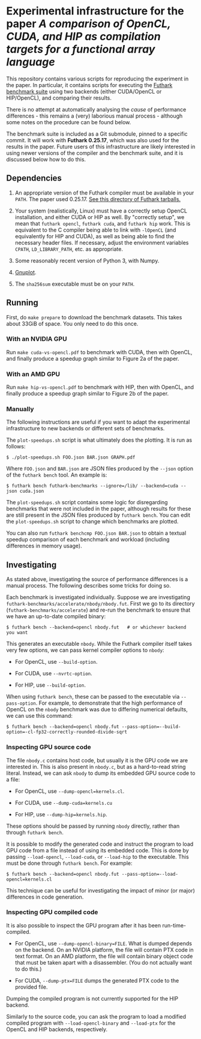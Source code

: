 # Experimental infrastructure for the paper *A comparison of OpenCL, CUDA, and HIP as compilation targets for a functional array language*

This repository contains various scripts for reproducing the
experiment in the paper. In particular, it contains scripts for
executing the [Futhark benchmark
suite](https://github.com/diku-dk/futhark-benchmarks) using two
backends (either CUDA/OpenCL or HIP/OpenCL), and comparing their
results.

There is no attempt at automatically analysing the *cause* of
performance differences - this remains a (very) laborious manual
process - although some notes on the procedure can be found below.

The benchmark suite is included as a Git submodule, pinned to a
specific commit. It will work with **Futhark 0.25.17**, which was also
used for the results in the paper. Future users of this infrastructure
are likely interested in using newer versions of the compiler and the
benchmark suite, and it is discussed below how to do this.

## Dependencies

1) An appropriate version of the Futhark compiler must be available in
   your `PATH`. The paper used 0.25.17. [See this directory of
   Futhark tarballs.](https://futhark-lang.org/releases/)

2) Your system (realistically, Linux) must have a correctly setup
   OpenCL installation, and either CUDA or HIP as well. By "correctly
   setup", we mean that `futhark opencl`, `futhark cuda`, and `futhark
   hip` work. This is equivalent to the C compiler being able to link
   with `-lOpenCL` (and equivalently for HIP and CUDA), as well as
   being able to find the necessary header files. If necessary, adjust
   the environment variables `CPATH`, `LD_LIBRARY_PATH`, etc. as
   appropriate.

3) Some reasonably recent version of Python 3, with Numpy.

4) [Gnuplot](http://gnuplot.info/).

5) The `sha256sum` executable must be on your `PATH`.

## Running

First, do `make prepare` to download the benchmark datasets. This
takes about 33GiB of space. You only need to do this once.

### With an NVIDIA GPU

Run `make cuda-vs-opencl.pdf` to benchmark with CUDA, then with OpenCL,
and finally produce a speedup graph similar to Figure 2a of the paper.

### With an AMD GPU

Run `make hip-vs-opencl.pdf` to benchmark with HIP, then with OpenCL,
and finally produce a speedup graph similar to Figure 2b of the paper.

### Manually

The following instructions are useful if you want to adapt the
experimental infrastructure to new backends or different sets of
benchmarks.

The `plot-speedups.sh` script is what ultimately does the plotting. It
is run as follows:


```
$ ./plot-speedups.sh FOO.json BAR.json GRAPH.pdf
```

Where `FOO.json` and `BAR.json` are JSON files produced by the
`--json` option of the `futhark bench` tool. An example is:

```
$ futhark bench futhark-benchmarks --ignore=/lib/ --backend=cuda --json cuda.json
```

The `plot-speedups.sh` script contains some logic for disregarding
benchmarks that were not included in the paper, although results for
these are still present in the JSON files produced by `futhark bench`.
You can edit the `plot-speedups.sh` script to change which benchmarks
are plotted.

You can also run `futhark benchcmp FOO.json BAR.json` to obtain a
textual speedup comparison of each benchmark and workload (including
differences in memory usage).

## Investigating

As stated above, investigating the source of performance differences
is a manual process. The following describes some tricks for doing so.

Each benchmark is investigated individually. Suppose we are
investigating `futhark-benchmarks/accelerate/nbody/nbody.fut`. First
we go to its directory (`futhark-benchmarks/accelerate`) and re-run
the benchmark to ensure that we have an up-to-date compiled binary:

```
$ futhark bench --backend=opencl nbody.fut   # or whichever backend you want
```

This generates an executable `nbody`. While the Futhark compiler
itself takes very few options, we can pass kernel compiler options to `nbody`:

* For OpenCL, use `--build-option`.

* For CUDA, use `--nvrtc-option`.

* For HIP, use `--build-option`.

When using `futhark bench`, these can be passed to the executable via
`--pass-option`. For example, to demonstrate that the high performance
of OpenCL on the `nbody` benchmark was due to differing numerical
defaults, we can use this command:

```
$ futhark bench --backend=opencl nbody.fut --pass-option=--build-option=-cl-fp32-correctly-rounded-divide-sqrt
```

### Inspecting GPU source code

The file `nbody.c` contains host code, but usually it is the GPU code
we are interested in. This is also present in `nbody.c`, but as a
hard-to-read string literal. Instead, we can ask `nbody` to dump its
embedded GPU source code to a file:

* For OpenCL, use `--dump-opencl=kernels.cl`.

* For CUDA, use `--dump-cuda=kernels.cu`

* For HIP, use `--dump-hip=kernels.hip`.

These options should be passed by running `nbody` directly, rather
than through `futhark bench`.

It is possible to modify the generated code and instruct the program
to load GPU code from a file instead of using its embedded code. This
is done by passing `--load-opencl`, `--load-cuda`, or `--load-hip` to
the executable. This must be done through `futhark bench`. For
example:

```
$ futhark bench --backend=opencl nbody.fut --pass-option=--load-opencl=kernels.cl
```

This technique can be useful for investigating the impact of minor (or
major) differences in code generation.

### Inspecting GPU compiled code

It is also possible to inspect the GPU program after it has been
run-time-compiled.

* For OpenCL, use `--dump-opencl-binary=FILE`. What is dumped depends
  on the backend. On an NVIDIA platform, the file will contain PTX
  code in text format. On an AMD platform, the file will contain
  binary object code that must be taken apart with a disassembler.
  (You do not actually want to do this.)

* For CUDA, `--dump-ptx=FILE` dumps the generated PTX code to the
  provided file.

Dumping the compiled program is not currently supported for the HIP backend.

Similarly to the source code, you can ask the program to load a
modified compiled program with `--load-opencl-binary` and `--load-ptx`
for the OpenCL and HIP backends, respectively.
